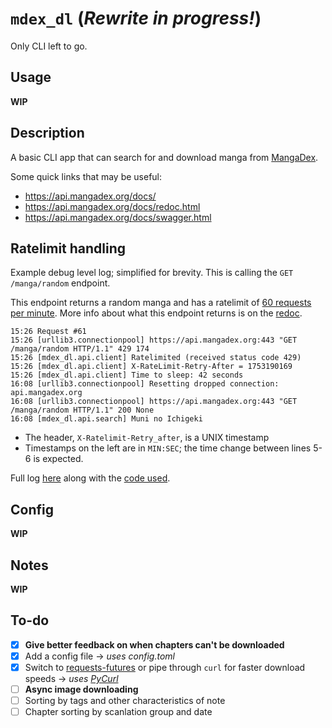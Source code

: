 # `mdex_dl` (_Rewrite in progress!_)

Only CLI left to go.

## Usage

**WIP**

## Description

A basic CLI app that can search for and download manga from [MangaDex](https://mangadex.org).

Some quick links that may be useful:

- https://api.mangadex.org/docs/
- https://api.mangadex.org/docs/redoc.html
- https://api.mangadex.org/docs/swagger.html

## Ratelimit handling

Example debug level log; simplified for brevity. This is calling the `GET /manga/random` endpoint.

This endpoint returns a random manga and has a ratelimit of [60 requests per minute](https://api.mangadex.org/docs/2-limitations/#endpoint-specific-rate-limits). More info about what this endpoint returns is on the [redoc](https://api.mangadex.org/docs/redoc.html#tag/Manga/operation/get-manga-random).

```
15:26 Request #61
15:26 [urllib3.connectionpool] https://api.mangadex.org:443 "GET /manga/random HTTP/1.1" 429 174
15:26 [mdex_dl.api.client] Ratelimited (received status code 429)
15:26 [mdex_dl.api.client] X-RateLimit-Retry-After = 1753190169
15:26 [mdex_dl.api.client] Time to sleep: 42 seconds
16:08 [urllib3.connectionpool] Resetting dropped connection: api.mangadex.org
16:08 [urllib3.connectionpool] https://api.mangadex.org:443 "GET /manga/random HTTP/1.1" 200 None
16:08 [mdex_dl.api.search] Muni no Ichigeki
```

- The header, `X-Ratelimit-Retry_after`, is a UNIX timestamp
- Timestamps on the left are in `MIN:SEC`; the time change between lines 5-6 is expected.

Full log [here](https://gist.github.com/hachispin/845e71905a2ae6e4c0be989ea07a8750) along with the [code used](https://gist.github.com/hachispin/5b6895ae2c7fd02774352f3c789829be).

## Config

**WIP**

## Notes

**WIP**

## To-do

- [x] **Give better feedback on when chapters can't be downloaded**
- [x] Add a config file &rarr; _uses config.toml_
- [x] Switch to [requests-futures](https://github.com/ross/requests-futures) or pipe through `curl` for faster download speeds &rarr; _uses [PyCurl](https://github.com/pycurl/pycurl)_
- [ ] **Async image downloading**
- [ ] Sorting by tags and other characteristics of note
- [ ] Chapter sorting by scanlation group and date
